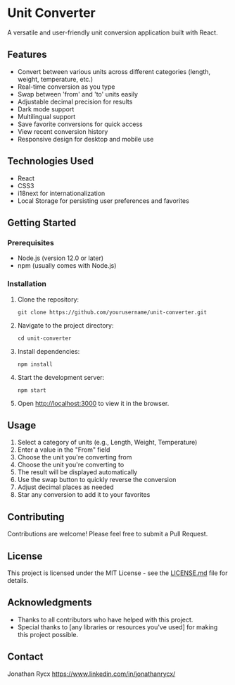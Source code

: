 # Unit Converter

A versatile and user-friendly unit conversion application built with React.

## Features

- Convert between various units across different categories (length, weight, temperature, etc.)
- Real-time conversion as you type
- Swap between 'from' and 'to' units easily
- Adjustable decimal precision for results
- Dark mode support
- Multilingual support
- Save favorite conversions for quick access
- View recent conversion history
- Responsive design for desktop and mobile use

## Technologies Used

- React
- CSS3
- i18next for internationalization
- Local Storage for persisting user preferences and favorites

## Getting Started

### Prerequisites

- Node.js (version 12.0 or later)
- npm (usually comes with Node.js)

### Installation

1. Clone the repository:

   ```
   git clone https://github.com/yourusername/unit-converter.git
   ```

2. Navigate to the project directory:

   ```
   cd unit-converter
   ```

3. Install dependencies:

   ```
   npm install
   ```

4. Start the development server:

   ```
   npm start
   ```

5. Open [http://localhost:3000](http://localhost:3000) to view it in the browser.

## Usage

1. Select a category of units (e.g., Length, Weight, Temperature)
2. Enter a value in the "From" field
3. Choose the unit you're converting from
4. Choose the unit you're converting to
5. The result will be displayed automatically
6. Use the swap button to quickly reverse the conversion
7. Adjust decimal places as needed
8. Star any conversion to add it to your favorites

## Contributing

Contributions are welcome! Please feel free to submit a Pull Request.

## License

This project is licensed under the MIT License - see the [LICENSE.md](LICENSE.md) file for details.

## Acknowledgments

- Thanks to all contributors who have helped with this project.
- Special thanks to [any libraries or resources you've used] for making this project possible.

## Contact

Jonathan Rycx
<https://www.linkedin.com/in/jonathanrycx/>
